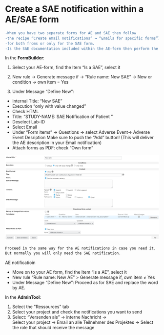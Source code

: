 # Create a SAE notification within a AE/SAE form

``` diff
-When you have two separate forms for AE and SAE then follow 
-the recipe “Create email notifications” → “Emails for specific forms”) 
-for both froms or only for the SAE form.
-Is the SAE documentation included within the AE-form then perform the following steps:
```

In the **FormBuilder**:


1. Select your AE-form, find the Item “Is a SAE”, select it

2. New rule → Generate message if  → “Rule name: New SAE” → New or condition → own item = Yes

3. Under Message “Define New”:

  * Internal Title: “New SAE”
  * Execution “only with value changed”
  * Check HTML
  * Title:  “STUDY-NAME: SAE Notification of Patient <ADD-ID>”
  * Deselect Lab-ID
  * Select Email
  * Under “Form items” →  Questions → select Adverse Event→ Adverse Event Desription
  Make sure to push the “Add” button! (This will deliver the AE description in your Email notification)
  * Attach forms as PDF: check “Own form” 

![sae_notification](fig/ae_sae_form_notification.png)
  
``` diff
Proceed in the same way for the AE notifications in case you need it. 
But normally you will only need the SAE notification.
 ```

AE notificatioin
  * Move on to your AE form, find the Item “Is a AE”, select it
  * New rule “Rule name: New AE” > Generate message if, own item ≠ Yes
  * Under Message “Define New”: Proceed as for SAE and replace the word by AE.

 
In the **AdminTool**:

1. Select the "Ressources" tab
2. Select your project and check the notifications you want to send
3. Select: “Versenden als” →  interne Nachricht →  
Select your project →  Email an alle Teilnehmer des Projektes →  Select the role that should receive the message

  
